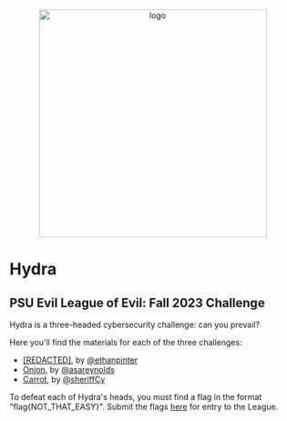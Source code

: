 <div id="top" align="center">
<img src="https://github.com/ethanpinter/hydra/assets/46902377/88065312-d434-41dc-8744-de01c10061bd" alt="logo" width="400px" height = "400px"/>
</div>

# Hydra
## PSU Evil League of Evil: Fall 2023 Challenge
Hydra is a three-headed cybersecurity challenge: can you prevail?

Here you'll find the materials for each of the three challenges: 
- [[REDACTED]](https://github.com/ethanpinter/hydra/tree/main/Challenge%20A%20-%20%5BREDACTED%5D), by [@ethanpinter](https://github.com/ethanpinter)
- [Onion](https://github.com/ethanpinter/hydra/tree/main/Challenge%20B%20-%20Onion), by [@asareynolds](https://github.com/asareynolds)
- [Carrot](https://github.com/ethanpinter/hydra/tree/main/Challenge%20C%20-%20Carrot), by [@sheriffCy](https://github.com/sheriffCy)


To defeat each of Hydra's heads, you must find a flag in the format "flag{NOT_THAT_EASY}". Submit the flags [here](placeholder.example.com) for entry to the League.
